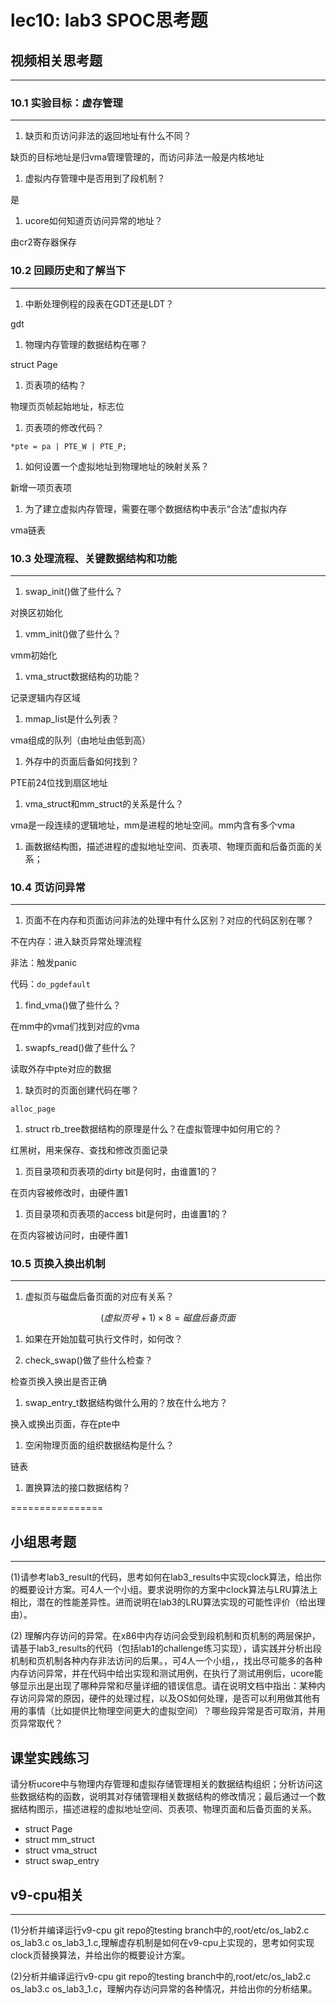 # lec10: lab3 SPOC思考题

## 视频相关思考题
---
### 10.1 实验目标：虚存管理
---

1. 缺页和页访问非法的返回地址有什么不同？

缺页的目标地址是归vma管理管理的，而访问非法一般是内核地址

1. 虚拟内存管理中是否用到了段机制？

是

1. ucore如何知道页访问异常的地址？

由cr2寄存器保存


### 10.2 回顾历史和了解当下
---

1. 中断处理例程的段表在GDT还是LDT？

gdt

1. 物理内存管理的数据结构在哪？

struct Page

1. 页表项的结构？

物理页页帧起始地址，标志位

1. 页表项的修改代码？

```*pte = pa | PTE_W | PTE_P;```

1. 如何设置一个虚拟地址到物理地址的映射关系？

新增一项页表项

1. 为了建立虚拟内存管理，需要在哪个数据结构中表示“合法”虚拟内存

vma链表

### 10.3 处理流程、关键数据结构和功能
---

1. swap_init()做了些什么？

对换区初始化

1. vmm_init()做了些什么？

vmm初始化

1. vma_struct数据结构的功能？

记录逻辑内存区域

1. mmap_list是什么列表？

vma组成的队列（由地址由低到高）

1. 外存中的页面后备如何找到？

PTE前24位找到扇区地址

1. vma_struct和mm_struct的关系是什么？

vma是一段连续的逻辑地址，mm是进程的地址空间。mm内含有多个vma

1. 画数据结构图，描述进程的虚拟地址空间、页表项、物理页面和后备页面的关系；

### 10.4 页访问异常
---

1. 页面不在内存和页面访问非法的处理中有什么区别？对应的代码区别在哪？

不在内存：进入缺页异常处理流程

非法：触发panic

代码：```do_pgdefault```

1. find_vma()做了些什么？

在mm中的vma们找到对应的vma

1. swapfs_read()做了些什么？

读取外存中pte对应的数据

1. 缺页时的页面创建代码在哪？

```alloc_page```

1. struct rb_tree数据结构的原理是什么？在虚拟管理中如何用它的？

红黑树，用来保存、查找和修改页面记录

1. 页目录项和页表项的dirty bit是何时，由谁置1的？

在页内容被修改时，由硬件置1

1. 页目录项和页表项的access bit是何时，由谁置1的？

在页内容被访问时，由硬件置1

### 10.5 页换入换出机制
---

1. 虚拟页与磁盘后备页面的对应有关系？

$$(虚拟页号+1)\times 8=磁盘后备页面$$

1. 如果在开始加载可执行文件时，如何改？



1. check_swap()做了些什么检查？

检查页换入换出是否正确

1. swap_entry_t数据结构做什么用的？放在什么地方？

换入或换出页面，存在pte中

1. 空闲物理页面的组织数据结构是什么？

链表

1. 置换算法的接口数据结构？



================


## 小组思考题
---
(1)请参考lab3_result的代码，思考如何在lab3_results中实现clock算法，给出你的概要设计方案。可4人一个小组。要求说明你的方案中clock算法与LRU算法上相比，潜在的性能差异性。进而说明在lab3的LRU算法实现的可能性评价（给出理由）。

(2) 理解内存访问的异常。在x86中内存访问会受到段机制和页机制的两层保护，请基于lab3_results的代码（包括lab1的challenge练习实现），请实践并分析出段机制和页机制各种内存非法访问的后果。，可4人一个小组，，找出尽可能多的各种内存访问异常，并在代码中给出实现和测试用例，在执行了测试用例后，ucore能够显示出是出现了哪种异常和尽量详细的错误信息。请在说明文档中指出：某种内存访问异常的原因，硬件的处理过程，以及OS如何处理，是否可以利用做其他有用的事情（比如提供比物理空间更大的虚拟空间）？哪些段异常是否可取消，并用页异常取代？

## 课堂实践练习

请分析ucore中与物理内存管理和虚拟存储管理相关的数据结构组织；分析访问这些数据结构的函数，说明其对存储管理相关数据结构的修改情况；最后通过一个数据结构图示，描述进程的虚拟地址空间、页表项、物理页面和后备页面的关系。

 * struct Page
 * struct mm_struct
 * struct vma_struct
 * struct swap_entry

## v9-cpu相关
---
(1)分析并编译运行v9-cpu git repo的testing branch中的,root/etc/os_lab2.c os_lab3.c os_lab3_1.c,理解虚存机制是如何在v9-cpu上实现的，思考如何实现clock页替换算法，并给出你的概要设计方案。

(2)分析并编译运行v9-cpu git repo的testing branch中的,root/etc/os_lab2.c os_lab3.c os_lab3_1.c，理解内存访问异常的各种情况，并给出你的分析结果。
